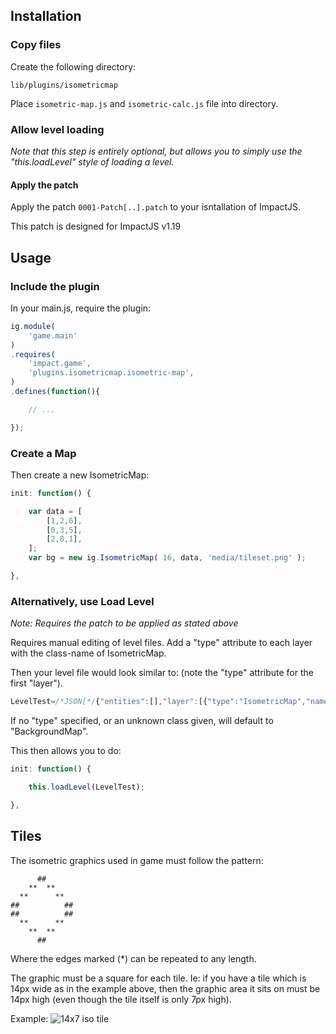 Installation
----

### Copy files

Create the following directory:

`lib/plugins/isometricmap`

Place `isometric-map.js` and `isometric-calc.js` file into directory.

### Allow level loading

_Note that this step is entirely optional, but allows you to simply use the "this.loadLevel" style of loading a level._

#### Apply the patch
Apply the patch `0001-Patch[..].patch` to your isntallation of ImpactJS.

This patch is designed for ImpactJS v1.19

Usage
----

### Include the plugin

In your main.js, require the plugin:

```javascript
ig.module( 
	'game.main' 
)
.requires(
	'impact.game',
    'plugins.isometricmap.isometric-map',
)
.defines(function(){

    // ...

});
```

### Create a Map

Then create a new IsometricMap:

```javascript
init: function() {

    var data = [
        [1,2,6],
        [0,3,5],
        [2,8,1],
    ];
    var bg = new ig.IsometricMap( 16, data, 'media/tileset.png' );

},
```

### Alternatively, use Load Level

_Note: Requires the patch to be applied as stated above_

Requires manual editing of level files. Add a "type" attribute to each layer
with the class-name of IsometricMap.

Then your level file would look similar to:
(note the "type" attribute for the first "layer").

```javascript
LevelTest=/*JSON[*/{"entities":[],"layer":[{"type":"IsometricMap","name":"BG", ..., "data":[[1,4],[3,2]]}]}/*]JSON*/;
```

If no "type" specified, or an unknown class given, will default to "BackgroundMap".

This then allows you to do:

```javascript
init: function() {

    this.loadLevel(LevelTest);

},
```

Tiles
----

The isometric graphics used in game must follow the pattern:

```
      ##
    **  **
  **      ** 
##          ##
##          ##
  **      **
    **  **
      ##
```

Where the edges marked (*) can be repeated to any length.

The graphic must be a square for each tile. Ie: if you have a tile which is 14px wide as in the example above, then the graphic area it sits on must be 14px high (even though the tile itself is only 7px high).

Example:
![14x7 iso tile](http://i.imgur.com/YVjxX.png)

